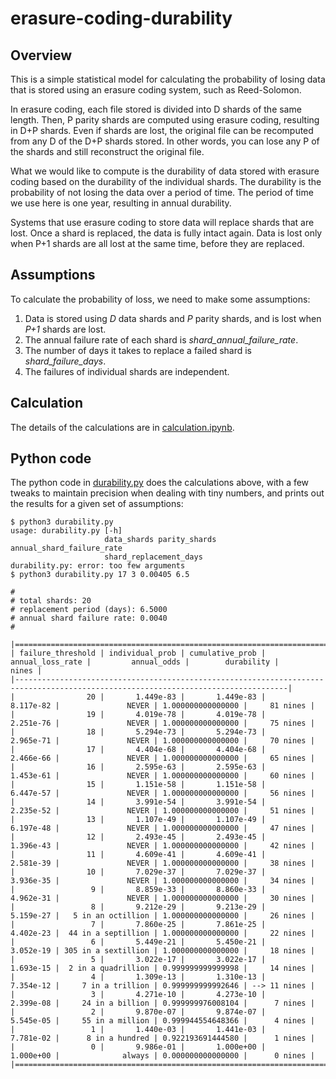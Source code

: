 # erasure-coding-durability

## Overview

This is a simple statistical model for calculating the probability of losing
data that is stored using an erasure coding system, such as Reed-Solomon.

In erasure coding, each file stored is divided into D shards of the same length.
Then, P parity shards are computed using erasure coding, resulting in D+P shards.
Even if shards are lost, the original file can be recomputed from any D of the
D+P shards stored.  In other words, you can lose any P of the shards and still 
reconstruct the original file.

What we would like to compute is the durability of data stored with erasure coding
based on the durability of the individual shards.
The durability is the probability of not losing the data over a period of time.
The period of time we use here is one year, resulting in annual durability.
  
Systems that use erasure coding to store data will replace shards that are lost.
Once a shard is replaced, the data is fully intact again.  Data is lost only when
P+1 shards are all lost at the same time, before they are replaced.

## Assumptions

To calculate the probability of loss, we need to make some assumptions:

1. Data is stored using *D* data shards and *P* parity shards, and is lost when *P+1* shards are lost.
1. The annual failure rate of each shard is *shard_annual_failure_rate*.
1. The number of days it takes to replace a failed shard is *shard_failure_days*.
1. The failures of individual shards are independent.

## Calculation

The details of the calculations are in [calculation.ipynb](https://github.com/Backblaze/erasure-coding-durability/blob/master/calculation.ipynb).

## Python code

The python code in 
[durability.py](https://github.com/Backblaze/erasure-coding-durability/blob/master/durability.py)
does the calculations above, with a few tweaks
to maintain precision when dealing with tiny numbers, and prints out the results
for a given set of assumptions:

```
$ python3 durability.py
usage: durability.py [-h]
                     data_shards parity_shards annual_shard_failure_rate
                     shard_replacement_days
durability.py: error: too few arguments
$ python3 durability.py 17 3 0.00405 6.5

#
# total shards: 20
# replacement period (days): 6.5000
# annual shard failure rate: 0.0040
#

|===================================================================================================================================|
| failure_threshold | individual_prob | cumulative_prob | annual_loss_rate |         annual_odds |        durability |        nines | 
|-----------------------------------------------------------------------------------------------------------------------------------|
|                20 |       1.449e-83 |       1.449e-83 |        8.117e-82 |               NEVER | 1.000000000000000 |     81 nines | 
|                19 |       4.019e-78 |       4.019e-78 |        2.251e-76 |               NEVER | 1.000000000000000 |     75 nines | 
|                18 |       5.294e-73 |       5.294e-73 |        2.965e-71 |               NEVER | 1.000000000000000 |     70 nines | 
|                17 |       4.404e-68 |       4.404e-68 |        2.466e-66 |               NEVER | 1.000000000000000 |     65 nines | 
|                16 |       2.595e-63 |       2.595e-63 |        1.453e-61 |               NEVER | 1.000000000000000 |     60 nines | 
|                15 |       1.151e-58 |       1.151e-58 |        6.447e-57 |               NEVER | 1.000000000000000 |     56 nines | 
|                14 |       3.991e-54 |       3.991e-54 |        2.235e-52 |               NEVER | 1.000000000000000 |     51 nines | 
|                13 |       1.107e-49 |       1.107e-49 |        6.197e-48 |               NEVER | 1.000000000000000 |     47 nines | 
|                12 |       2.493e-45 |       2.493e-45 |        1.396e-43 |               NEVER | 1.000000000000000 |     42 nines | 
|                11 |       4.609e-41 |       4.609e-41 |        2.581e-39 |               NEVER | 1.000000000000000 |     38 nines | 
|                10 |       7.029e-37 |       7.029e-37 |        3.936e-35 |               NEVER | 1.000000000000000 |     34 nines | 
|                 9 |       8.859e-33 |       8.860e-33 |        4.962e-31 |               NEVER | 1.000000000000000 |     30 nines | 
|                 8 |       9.212e-29 |       9.213e-29 |        5.159e-27 |   5 in an octillion | 1.000000000000000 |     26 nines | 
|                 7 |       7.860e-25 |       7.861e-25 |        4.402e-23 |  44 in a septillion | 1.000000000000000 |     22 nines | 
|                 6 |       5.449e-21 |       5.450e-21 |        3.052e-19 | 305 in a sextillion | 1.000000000000000 |     18 nines | 
|                 5 |       3.022e-17 |       3.022e-17 |        1.693e-15 |  2 in a quadrillion | 0.999999999999998 |     14 nines | 
|                 4 |       1.309e-13 |       1.310e-13 |        7.354e-12 |     7 in a trillion | 0.999999999992646 | --> 11 nines | 
|                 3 |       4.271e-10 |       4.273e-10 |        2.399e-08 |     24 in a billion | 0.999999976008104 |      7 nines | 
|                 2 |       9.870e-07 |       9.874e-07 |        5.545e-05 |     55 in a million | 0.999944554648366 |      4 nines | 
|                 1 |       1.440e-03 |       1.441e-03 |        7.781e-02 |      8 in a hundred | 0.922193691444580 |      1 nines | 
|                 0 |       9.986e-01 |       1.000e+00 |        1.000e+00 |              always | 0.000000000000000 |      0 nines | 
|===================================================================================================================================|
```


